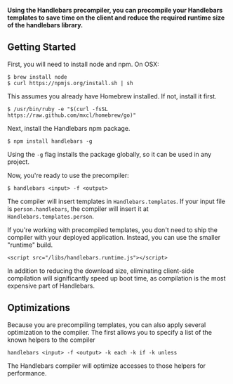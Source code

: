 **Using the Handlebars precompiler, you can precompile your Handlebars templates to save time on the client and reduce the required runtime size of the handlebars library.**

## Getting Started

First, you will need to install node and npm. On OSX:

```
$ brew install node
$ curl https://npmjs.org/install.sh | sh
```

This assumes you already have Homebrew installed. If not, install it first.

```
$ /usr/bin/ruby -e "$(curl -fsSL https://raw.github.com/mxcl/homebrew/go)"
```

Next, install the Handlebars npm package.

```
$ npm install handlebars -g
```

Using the `-g` flag installs the package globally, so it can be used in any project.

Now, you're ready to use the precompiler:

```
$ handlebars <input> -f <output>
```

The compiler will insert templates in `Handlebars.templates`. If your input file is `person.handlebars`, the compiler will insert it at `Handlebars.templates.person`.

If you're working with precompiled templates, you don't need to ship the compiler with your deployed application. Instead, you can use the smaller "runtime" build.

```
<script src="/libs/handlebars.runtime.js"></script>
```

In addition to reducing the download size, eliminating client-side compilation will significantly speed up boot time, as compilation is the most expensive part of Handlebars.

## Optimizations

Because you are precompiling templates, you can also apply several optimization to the compiler. The first allows you to specify a list of the known helpers to the compiler

```
handlebars <input> -f <output> -k each -k if -k unless
```

The Handlebars compiler will optimize accesses to those helpers for performance.
